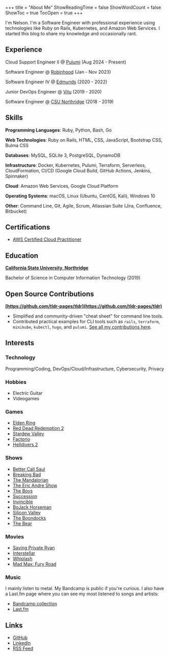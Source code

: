 +++
title = "About Me"
ShowReadingTime = false
ShowWordCount = false
ShowToc = true
TocOpen = true
+++

I'm Nelson. I'm a Software Engineer with professional experience using technologies like Ruby on Rails, Kubernetes, and Amazon Web Services. I started this blog to share my knowledge and occasionally rant.

## Experience

Cloud Support Engineer II @ [Pulumi](https://www.pulumi.com/) (Aug 2024 - Present)

Software Engineer @ [Robinhood](https://robinhood.com) (Jan - Nov 2023)

Software Engineer IV @ [Edmunds](https://edmunds.com) (2020 - 2022)

Junior DevOps Engineer @ [Vitu](https://vitu.com/) (2019 - 2020)

Software Engineer @ [CSU Northridge](https://www.csun.edu/) (2018 - 2019)

## Skills

**Programming Languages**: Ruby, Python, Bash, Go

**Web Technologies**: Ruby on Rails, HTML, CSS, JavaScript, Bootstrap CSS, Bulma CSS

**Databases**: MySQL, SQLite 3, PostgreSQL, DynamoDB

**Infrastructure**: Docker, Kubernetes, Pulumi, Terraform, Serverless, CloudFormation, CI/CD (Google Cloud Build, GitHub Actions, Jenkins, Spinnaker)

**Cloud**: Amazon Web Services, Google Cloud Platform

**Operating Systems**: macOS, Linux (Ubuntu, CentOS, Kali), Windows 10

**Other**: Command Line, Git,  Agile, Scrum, Atlassian Suite (Jira, Confluence, Bitbucket)

## Certifications

- [AWS Certified Cloud Practitioner](https://www.credly.com/badges/f55c43a7-ffb6-4260-a741-2a889e99fa40/public_url)

##  Education

**[California State University, Northridge](https://www.csun.edu/)**

Bachelor of Science in Computer Information Technology (2019)

## Open Source Contributions

**[https://github.com/tldr-pages/tldr](https://github.com/tldr-pages/tldr)**
- Simplified and community-driven "cheat sheet" for command line tools.
- Contributed practical examples for CLI tools such as `rails`, `terraform`, `minikube`, `kubectl`, `hugo`, and `pulumi`. [See all my contributions here](https://github.com/tldr-pages/tldr/commits?author=nelsonfigueroa).

## Interests

### Technology

Programming/Coding, DevOps/Cloud/Infrastructure, Cybersecurity, Privacy

### Hobbies
- Electric Guitar
- Videogames

### Games
- [Elden Ring](https://en.bandainamcoent.eu/elden-ring/elden-ring)
- [Red Dead Redemption 2](https://www.rockstargames.com/reddeadredemption2/)
- [Stardew Valley](https://www.stardewvalley.net/)
- [Factorio](https://www.factorio.com/)
- [Helldivers 2](https://store.steampowered.com/app/553850/HELLDIVERS_2/)

### Shows
- [Better Call Saul](https://www.imdb.com/title/tt3032476/)
- [Breaking Bad](https://www.imdb.com/title/tt0903747/)
- [The Mandalorian](https://www.imdb.com/title/tt8111088/)
- [The Eric Andre Show](https://www.imdb.com/title/tt2244495/)
- [The Boys](https://www.imdb.com/title/tt1190634/)
- [Succession](https://www.imdb.com/title/tt7660850/)
- [Invincible](https://www.imdb.com/title/tt6741278/)
- [BoJack Horseman](https://www.imdb.com/title/tt3398228/)
- [Silicon Valley](https://www.imdb.com/title/tt2575988/)
- [The Boondocks](https://www.imdb.com/title/tt0373732/)
- [The Bear](https://www.imdb.com/title/tt14452776/)

### Movies
- [Saving Private Ryan](https://www.imdb.com/title/tt0120815/)
- [Interstellar](https://www.imdb.com/title/tt0816692/)
- [Whiplash](https://www.imdb.com/title/tt2582802/)
- [Mad Max: Fury Road](https://www.imdb.com/title/tt1392190/)

### Music
I mainly listen to metal. My Bandcamp is public if you're curious. I also have a Last.fm page where you can see my most listened to songs and artists:
- [Bandcamp collection](https://bandcamp.com/nelsonfigueroa)
- [Last.fm](https://www.last.fm/user/nelson-figueroa)

## Links
- [GitHub](https://github.com/nelsonfigueroa)
- [LinkedIn](https://www.linkedin.com/in/nelsonfigueroa1/)
- [RSS Feed](/index.xml)
